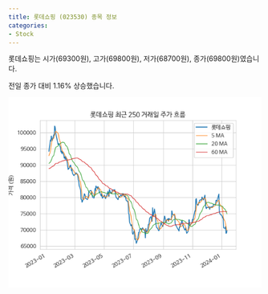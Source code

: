 ```yaml
---
title: 롯데쇼핑 (023530) 종목 정보
categories:
- Stock
---
```


롯데쇼핑는 시가(69300원), 고가(69800원), 저가(68700원), 종가(69800원)였습니다.

전일 종가 대비 1.16% 상승했습니다.

<!-- more -->

![023530](/assets/stock_images/023530.png)